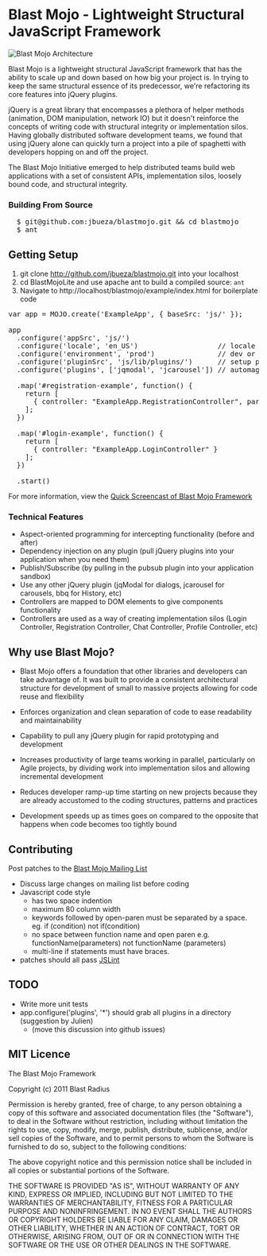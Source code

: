 # Blast Mojo - Lightweight Structural JavaScript Framework

![Blast Mojo Architecture](http://mojo.bueza.com/BlastMojo-NewArchitecture.png "Blast Mojo Architecture")

Blast Mojo is a lightweight structural JavaScript framework that has the ability to scale up and down based on how big your project is.  In trying to keep the same structural essence of its predecessor, we're refactoring its core features into jQuery plugins.

jQuery is a great library that encompasses a plethora of helper methods (animation, DOM manipulation, network IO) but it doesn't reinforce the concepts of writing code with structural integrity or implementation silos. Having globally distributed software development teams, we found that using jQuery alone can quickly turn a project into a pile of spaghetti with developers hopping on and off the project.

The Blast Mojo Initiative emerged to help distributed teams build web applications with a set of consistent APIs, implementation silos, loosely bound code, and structural integrity.

### Building From Source

<pre>
  $ git@github.com:jbueza/blastmojo.git &amp;&amp; cd blastmojo
  $ ant
</pre>

## Getting Setup

1. git clone http://github.com/jbueza/blastmojo.git into your localhost 
1. cd BlastMojoLite and use apache ant to build a compiled source: <code>ant</code>
1. Navigate to http://localhost/blastmojo/example/index.html for boilerplate code

<pre>
var app = MOJO.create('ExampleApp', { baseSrc: 'js/' });

app
  .configure('appSrc', 'js/')
  .configure('locale', 'en_US')                   // locale aware applications! (load different languages)
  .configure('environment', 'prod')               // dev or prod for debugging mode!
  .configure('pluginSrc', 'js/lib/plugins/')      // setup plugins location directory
  .configure('plugins', ['jqmodal', 'jcarousel']) // automagically fetch my jQuery plugins!

  .map('#registration-example', function() {
    return [
      { controller: "ExampleApp.RegistrationController", params: { user: 123, firstName: "Johnson" }}
    ];
  })

  .map('#login-example', function() {
    return [
      { controller: "ExampleApp.LoginController" }
    ];
  })

  .start()
</pre>

For more information, view the [Quick Screencast of Blast Mojo Framework](http://vimeo.com/22070574)

### Technical Features

* Aspect-oriented programming for intercepting functionality (before and after)
* Dependency injection on any plugin (pull jQuery plugins into your application when you need them)
* Publish/Subscribe (by pulling in the pubsub plugin into your application sandbox)
* Use any other jQuery plugin (jqModal for dialogs, jcarousel for carousels, bbq for History, etc)
* Controllers are mapped to DOM elements to give components functionality
* Controllers are used as a way of creating implementation silos (Login Controller, Registration Controller, Chat Controller, Profile Controller, etc)

## Why use Blast Mojo?

* Blast Mojo offers a foundation that other libraries and developers can take advantage of. It was built to provide a consistent architectural structure for development of small to massive projects allowing for code reuse and flexibility

* Enforces organization and clean separation of code to ease readability and maintainability

* Capability to pull any jQuery plugin for rapid prototyping and development
 
* Increases productivity of large teams working in parallel, particularly on Agile projects, by dividing work into implementation silos and allowing incremental development

* Reduces developer ramp-up time starting on new projects because they are already accustomed to the coding structures, patterns and practices

* Development speeds up as times goes on compared to the opposite that happens when code becomes too tightly bound

## Contributing

Post patches to the [Blast Mojo Mailing List](http://groups.google.com/group/blast-mojo)

* Discuss large changes on mailing list before coding
* Javascript code style
  * has two space indention
  * maximum 80 column width
  * keywords followed by open-paren must be separated by a space. eg. if (condition) not if(condition)
  * no space between function name and open paren e.g. functionName(parameters) not functionName (parameters)
  * multi-line if statements must have braces.
* patches should all pass [JSLint](http://jslint.com) 

## TODO

* Write more unit tests
* app.configure('plugins', '*') should grab all plugins in a directory (suggestion by Julien)
  * (move this discussion into github issues)

## MIT Licence

The Blast Mojo Framework

Copyright (c) 2011 Blast Radius

Permission is hereby granted, free of charge, to any person obtaining a copy
of this software and associated documentation files (the "Software"), to deal
in the Software without restriction, including without limitation the rights
to use, copy, modify, merge, publish, distribute, sublicense, and/or sell
copies of the Software, and to permit persons to whom the Software is
furnished to do so, subject to the following conditions:

The above copyright notice and this permission notice shall be included in
all copies or substantial portions of the Software.

THE SOFTWARE IS PROVIDED "AS IS", WITHOUT WARRANTY OF ANY KIND, EXPRESS OR
IMPLIED, INCLUDING BUT NOT LIMITED TO THE WARRANTIES OF MERCHANTABILITY,
FITNESS FOR A PARTICULAR PURPOSE AND NONINFRINGEMENT. IN NO EVENT SHALL THE
AUTHORS OR COPYRIGHT HOLDERS BE LIABLE FOR ANY CLAIM, DAMAGES OR OTHER
LIABILITY, WHETHER IN AN ACTION OF CONTRACT, TORT OR OTHERWISE, ARISING FROM,
OUT OF OR IN CONNECTION WITH THE SOFTWARE OR THE USE OR OTHER DEALINGS IN
THE SOFTWARE.
